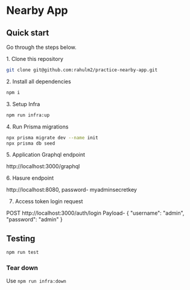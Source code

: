 # Nearby App

## Quick start

Go through the steps below.

1\. Clone this repository

```sh
git clone git@github.com:rahulm2/practice-nearby-app.git
```


2\. Install all dependencies

```sh
npm i
```

3\. Setup Infra

```sh
npm run infra:up
```

4\. Run Prisma migrations

```sh
npx prisma migrate dev --name init
npx prisma db seed

```
5\. Application Graphql endpoint

http://localhost:3000/graphql

6\. Hasure endpoint

http://localhost:8080, password- myadminsecretkey

7. Access token login  request

POST http://localhost:3000/auth/login
Payload- {
"username": "admin",
"password": "admin"
}

## Testing

```sh
npm run test
``` 

### Tear down

Use `npm run infra:down`
